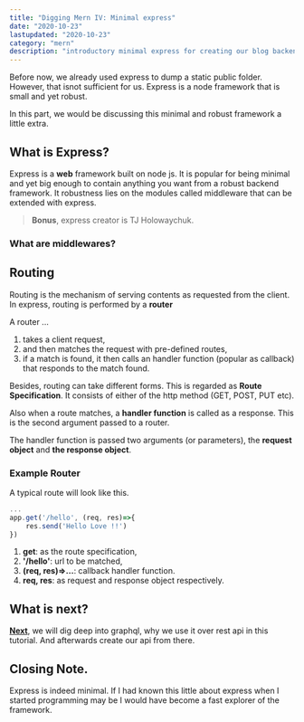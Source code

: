 ```yaml
---
title: "Digging Mern IV: Minimal express"
date: "2020-10-23"
lastupdated: "2020-10-23"
category: "mern"
description: "introductory minimal express for creating our blog backend"
---
```


Before now, we already used express to dump a static public folder. However, that isnot sufficient for us.
Express is a node framework that is small and yet robust. 

In this part, we would be discussing this minimal and robust framework a little extra.


## What is Express?
Express is a **web** framework built on node js. It is popular for being minimal and yet big enough to contain anything you want from a robust backend framework.
It robustness lies on the modules called middleware that can be extended with express.

> **Bonus**, express creator is TJ Holowaychuk.

### What are middlewares?


## Routing
Routing is the mechanism of serving contents as requested from the client.
In express, routing is performed by a **router**

A router ...
1. takes a client request, 
2. and then matches the request with pre-defined routes, 
3. if a match is found, it then calls an handler function (popular as callback) that responds to the match found.

Besides, routing can take different forms. This is regarded as **Route Specification**. It consists of either of the http method (GET, POST, PUT etc).

Also when a route matches, a **handler function** is called as a response. This is the second argument passed to a router. 

The handler function is passed two arguments (or parameters), the **request object** and **the response object**.

### Example Router
A typical route will look like this.

```javascript
...
app.get('/hello', (req, res)=>{
    res.send('Hello Love !!')
})
```

1. **get**: as the route specification,
2. **'/hello'**: url to be matched,
3. **(req, res)=>...**: callback handler function.
4. **req, res**: as request and response object respectively.

## What is next?
[**Next**](/articles/introductory-graphql), we will dig deep into graphql, why we use it over rest api in this tutorial. And afterwards create our api from there.

## Closing Note.
Express is indeed minimal. If I had known this little about express when I started programming may be I would have become a fast explorer of the framework. 